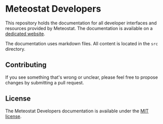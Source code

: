 # Meteostat Developers

This repository holds the documentation for all developer interfaces and resources provided by Meteostat.
The documentation is available on a [dedicated website](https://dev.meteostat.net/).

The documentation uses markdown files. All content is located in the `src` directory.

## Contributing

If you see something that's wrong or unclear, please feel free to propose changes by submitting a pull request.

## License

The Meteostat Developers documentation is available under the [MIT license](https://opensource.org/licenses/MIT).
